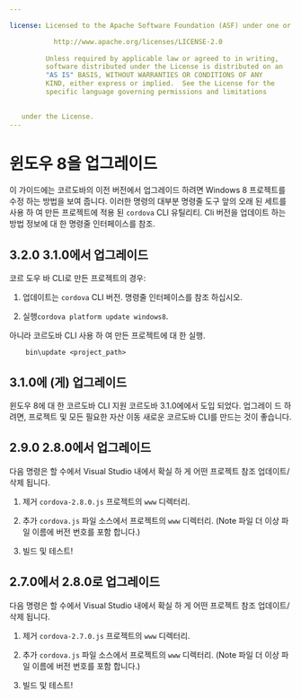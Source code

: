 ```yaml
---

license: Licensed to the Apache Software Foundation (ASF) under one or more contributor license agreements. See the NOTICE file distributed with this work for additional information regarding copyright ownership. The ASF licenses this file to you under the Apache License, Version 2.0 (the "License"); you may not use this file except in compliance with the License. You may obtain a copy of the License at

           http://www.apache.org/licenses/LICENSE-2.0
    
         Unless required by applicable law or agreed to in writing,
         software distributed under the License is distributed on an
         "AS IS" BASIS, WITHOUT WARRANTIES OR CONDITIONS OF ANY
         KIND, either express or implied.  See the License for the
         specific language governing permissions and limitations
    

   under the License.
---
```


# 윈도우 8을 업그레이드

이 가이드에는 코르도바의 이전 버전에서 업그레이드 하려면 Windows 8 프로젝트를 수정 하는 방법을 보여 줍니다. 이러한 명령의 대부분 명령줄 도구 앞의 오래 된 세트를 사용 하 여 만든 프로젝트에 적용 된 `cordova` CLI 유틸리티. Cli 버전을 업데이트 하는 방법 정보에 대 한 명령줄 인터페이스를 참조.

## 3.2.0 3.1.0에서 업그레이드

코르 도우 바 CLI로 만든 프로젝트의 경우:

1.  업데이트는 `cordova` CLI 버전. 명령줄 인터페이스를 참조 하십시오.

2.  실행`cordova platform update windows8`.

아니라 코르도바 CLI 사용 하 여 만든 프로젝트에 대 한 실행.

        bin\update <project_path>
    

## 3.1.0에 (게) 업그레이드

윈도우 8에 대 한 코르도바 CLI 지원 코르도바 3.1.0에에서 도입 되었다. 업그레이 드 하려면, 프로젝트 및 모든 필요한 자산 이동 새로운 코르도바 CLI를 만드는 것이 좋습니다.

## 2.9.0 2.8.0에서 업그레이드

다음 명령은 할 수에서 Visual Studio 내에서 확실 하 게 어떤 프로젝트 참조 업데이트/삭제 됩니다.

1.  제거 `cordova-2.8.0.js` 프로젝트의 `www` 디렉터리.

2.  추가 `cordova.js` 파일 소스에서 프로젝트의 `www` 디렉터리. (Note 파일 더 이상 파일 이름에 버전 번호를 포함 합니다.)

3.  빌드 및 테스트!

## 2.7.0에서 2.8.0로 업그레이드

다음 명령은 할 수에서 Visual Studio 내에서 확실 하 게 어떤 프로젝트 참조 업데이트/삭제 됩니다.

1.  제거 `cordova-2.7.0.js` 프로젝트의 `www` 디렉터리.

2.  추가 `cordova.js` 파일 소스에서 프로젝트의 `www` 디렉터리. (Note 파일 더 이상 파일 이름에 버전 번호를 포함 합니다.)

3.  빌드 및 테스트!